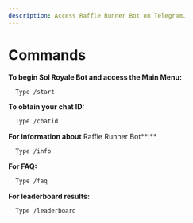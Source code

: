 ```yaml
---
description: Access Raffle Runner Bot on Telegram.
---
```


# Commands

**To begin Sol Royale Bot and access the Main Menu:**

```bash
  Type /start 
```

**To obtain your chat ID:**

```bash
  Type /chatid
```

**For information about** Raffle Runner Bot**:**

```bash
  Type /info
```

**For FAQ:**

```bash
  Type /faq
```

**For leaderboard results:**

```bash
  Type /leaderboard
```
